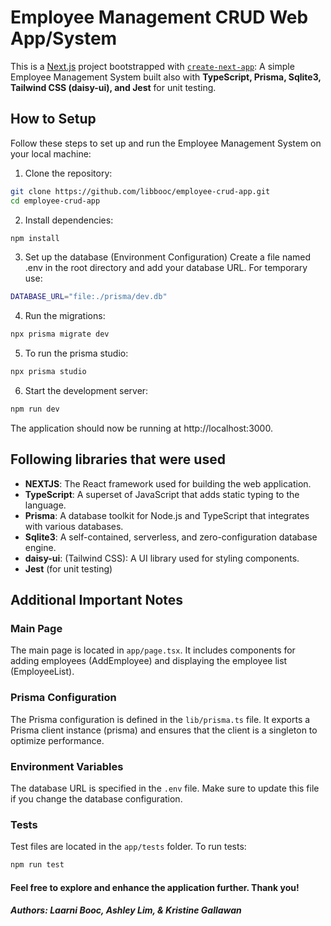 # Employee Management CRUD Web App/System

This is a [Next.js](https://nextjs.org/) project bootstrapped with [`create-next-app`](https://github.com/vercel/next.js/tree/canary/packages/create-next-app): A simple Employee Management System built also with __TypeScript, Prisma, Sqlite3, Tailwind CSS (daisy-ui), and Jest__ for unit testing.

## How to Setup

Follow these steps to set up and run the Employee Management System on your local machine:

1. Clone the repository:
```bash
git clone https://github.com/libbooc/employee-crud-app.git
cd employee-crud-app
```

2. Install dependencies:
```bash
npm install
```

3. Set up the database (Environment Configuration)
Create a file named .env in the root directory and add your database URL. For temporary use:
```bash
DATABASE_URL="file:./prisma/dev.db"
```

4. Run the migrations:
```bash
npx prisma migrate dev
```

5. To run the prisma studio:
```bash
npx prisma studio
```

6. Start the development server:
```bash
npm run dev
```

The application should now be running at http://localhost:3000.

## Following libraries that were used
* __NEXTJS__: The React framework used for building the web application.
* __TypeScript__: A superset of JavaScript that adds static typing to the language.
* __Prisma__: A database toolkit for Node.js and TypeScript that integrates with various databases.
* __Sqlite3__: A self-contained, serverless, and zero-configuration database engine.
* __daisy-ui__: (Tailwind CSS): A UI library used for styling components.
* __Jest__ (for unit testing)

## Additional Important Notes

### Main Page
The main page is located in `app/page.tsx`. It includes components for adding employees (AddEmployee) and displaying the employee list (EmployeeList).

### Prisma Configuration
The Prisma configuration is defined in the `lib/prisma.ts` file. It exports a Prisma client instance (prisma) and ensures that the client is a singleton to optimize performance.

### Environment Variables
The database URL is specified in the `.env` file. Make sure to update this file if you change the database configuration.

### Tests
Test files are located in the `app/tests` folder. To run tests:
```bash
npm run test
```

#### Feel free to explore and enhance the application further. Thank you!
##### Authors: Laarni Booc, Ashley Lim, & Kristine Gallawan

